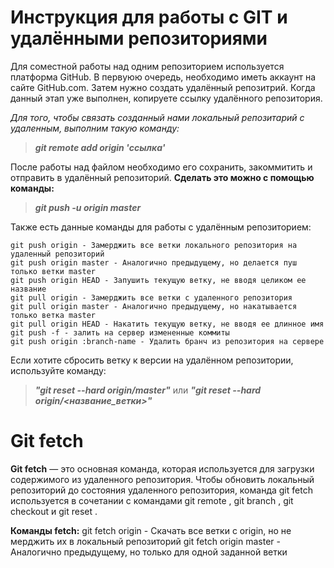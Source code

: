 # Инструкция для работы с GIT и удалёнными репозиториями

Для соместной работы над одним репозиторием используется платформа GitHub. В первуюю очередь, необходимо иметь аккаунт на сайте GitHub.com. Затем нужно создать удалённый репозитрий. Когда данный этап уже выполнен, копируете ссылку удалённого репозитория.

*Для того, чтобы связать созданный нами локальный репозитарий с удаленным, выполним такую команду:*

>***git remote add origin 'ссылка'***

После работы над файлом необходимо его сохранить, закоммитить и отправить в удалённый репозиторий. **Сделать это можно с помощью команды:**

>***git push -u origin master***

Также есть данные команды для работы с удалённым репозиторием:

    git push origin - Замерджить все ветки локального репозитория на удаленный репозиторий 
    git push origin master - Аналогично предыдущему, но делается пуш только ветки master
    git push origin HEAD - Запушить текущую ветку, не вводя целиком ее название
    git pull origin - Замерджить все ветки с удаленного репозитория
    git pull origin master - Аналогично предыдущему, но накатывается только ветка master
    git pull origin HEAD - Накатить текущую ветку, не вводя ее длинное имя
    git push -f - залить на сервер измененные коммиты
    git push origin :branch-name - Удалить бранч из репозитория на сервере

Если хотите сбросить ветку к версии на удалённом репозитории, используйте команду:
>***"git reset --hard origin/master"*** 
или
 ***"git reset --hard origin/<название_ветки>"***

# Git fetch
**Git fetch** — это основная команда, которая используется для загрузки содержимого из удаленного репозитория. Чтобы обновить локальный репозиторий до состояния удаленного репозитория, команда git fetch используется в сочетании с командами git remote , git branch , git checkout и git reset .

**Команды fetch:**
git fetch origin - Скачать все ветки с origin, но не мерджить их в локальный репозиторий
git fetch origin master - Аналогично предыдущему, но только для одной заданной ветки

